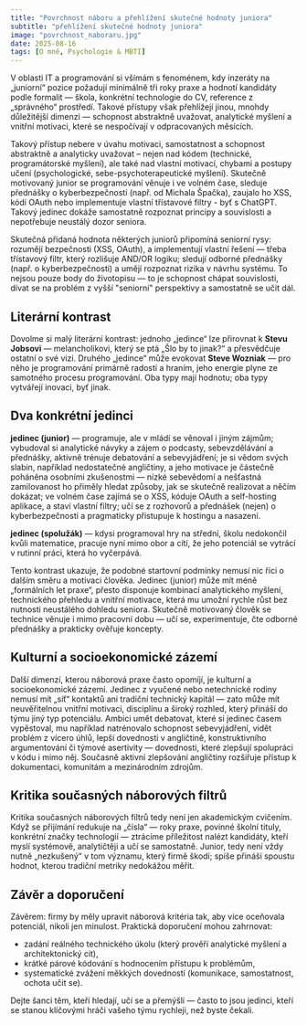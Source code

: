 ```yaml
---
title: "Povrchnost náboru a přehlížení skutečné hodnoty juniora"
subtitle: "přehlížení skutečné hodnoty juniora"
image: "povrchnost_naboraru.jpg"
date: 2025-08-16
tags: [O mně, Psychologie & MBTI]
---
```


V oblasti IT a programování si všímám s fenoménem, kdy inzeráty na „juniorní“ pozice požadují minimálně tři roky praxe a hodnotí kandidáty podle formalit — škola, konkrétní technologie do CV, reference z „správného“ prostředí. Takové přístupy však přehlížejí jinou, mnohdy důležitější dimenzi — schopnost abstraktně uvažovat, analytické myšlení a vnitřní motivaci, které se nespočívají v odpracovaných měsících.

Takový přístup nebere v úvahu motivaci, samostatnost a schopnost abstraktně a analyticky uvažovat – nejen nad kódem (technické, programátorské myšlení), ale také nad vlastní motivací, chybami a postupy učení (psychologické, sebe-psychoterapeutické myšlení). Skutečně motivovaný junior se programování věnuje i ve volném čase, sleduje přednášky o kyberbezpečnosti (např. od Michala Špačka), zaujalo ho XSS, kódí OAuth nebo implementuje vlastní třístavové filtry - byť s ChatGPT. Takový jedinec dokáže samostatně rozpoznat principy a souvislosti a nepotřebuje neustálý dozor seniora.

Skutečná přidaná hodnota některých juniorů připomíná seniorní rysy: rozumějí bezpečnosti (XSS, OAuth), a implementují vlastní řešení — třeba třístavový filtr, který rozlišuje AND/OR logiku; sledují odborné přednášky (např. o kyberbezpečnosti) a umějí rozpoznat rizika v návrhu systému. To nejsou pouze body do životopisu — to je schopnost chápat souvislosti, dívat se na problém z vyšší "seniorní" perspektivy a samostatně se učit dál.

## Literární kontrast

Dovolme si malý literární kontrast: jednoho „jedince“ lze přirovnat k **Stevu Jobsovi** — melancholikovi, který se ptá „Šlo by to jinak?“ a přesvědčuje ostatní o své vizi. Druhého „jedince“ může evokovat **Steve Wozniak** — pro něho je programování primárně radostí a hraním, jeho energie plyne ze samotného procesu programování. Oba typy mají hodnotu; oba typy vytvářejí inovaci, byť jinak.

## Dva konkrétní jedinci

**jedinec (junior)** — programuje, ale v mládí se věnoval i jiným zájmům; vybudoval si analytické návyky a zájem o podcasty, sebevzdělávání a přednášky, aktivně trénuje debatování a sebevyjádření; je si vědom svých slabin, například nedostatečné angličtiny, a jeho motivace je částečně poháněna osobními zkušenostmi — nízké sebevědomí a nešťastná zamilovanost ho přiměly hledat způsoby, jak se skutečně realizovat a něčím dokázat; ve volném čase zajímá se o XSS, kóduje OAuth a self-hosting aplikace, a staví vlastní filtry; učí se z rozhovorů a přednášek (nejen) o kyberbezpečnosti a pragmaticky přistupuje k hostingu a nasazení.

**jedinec (spolužák)** — kdysi programoval hry na střední, školu nedokončil kvůli matematice, pracuje nyní mimo obor a cítí, že jeho potenciál se vytrácí v rutinní práci, která ho vyčerpává.

Tento kontrast ukazuje, že podobné startovní podmínky nemusí nic říci o dalším směru a motivaci člověka. Jedinec (junior) může mít méně „formálních let praxe“, přesto disponuje kombinací analytického myšlení, technického přehledu a vnitřní motivace, která mu umožní rychle růst bez nutnosti neustálého dohledu seniora. Skutečně motivovaný člověk se technice věnuje i mimo pracovní dobu — učí se, experimentuje, čte odborné přednášky a prakticky ověřuje koncepty.

## Kulturní a socioekonomické zázemí

Další dimenzí, kterou náborová praxe často opomíjí, je kulturní a socioekonomické zázemí. Jedinec z vyučené nebo netechnické rodiny nemusí mít „síť“ kontaktů ani tradiční technický kapitál — zato může mít neuvěřitelnou vnitřní motivaci, disciplínu a široký rozhled, který přináší do týmu jiný typ potenciálu. Ambici umět debatovat, které si jedinec časem vypěstoval, mu například natrénovalo schopnost sebevyjádření, vidět problém z vícero úhlů, lepší dovednosti v angličtině, konstruktivního argumentování či týmové asertivity — dovednosti, které zlepšují spolupráci v kódu i mimo něj. Současně aktivní zlepšování angličtiny rozšiřuje přístup k dokumentaci, komunitám a mezinárodním zdrojům.

## Kritika současných náborových filtrů

Kritika současných náborových filtrů tedy není jen akademickým cvičením. Když se přijímání redukuje na „čísla“ — roky praxe, povinné školní tituly, konkrétní značky technologií — ztrácíme příležitost nalézt kandidáty, kteří myslí systémově, analytičtěji a učí se samostatně. Junior, tedy není vždy nutně „nezkušený“ v tom významu, který firmě škodí; spíše přináší spoustu hodnot, kterou tradiční metriky nedokážou měřit.

## Závěr a doporučení

Závěrem: firmy by měly upravit náborová kritéria tak, aby více oceňovala potenciál, nikoli jen minulost. Praktická doporučení mohou zahrnovat:  
- zadání reálného technického úkolu (který prověří analytické myšlení a architektonický cit),  
- krátké párové kódování s hodnocením přístupu k problémům,  
- systematické zvážení měkkých dovedností (komunikace, samostatnost, ochota učit se).  

Dejte šanci těm, kteří hledají, učí se a přemýšlí — často to jsou jedinci, kteří se stanou klíčovými hráči vašeho týmu rychleji, než byste čekali.
